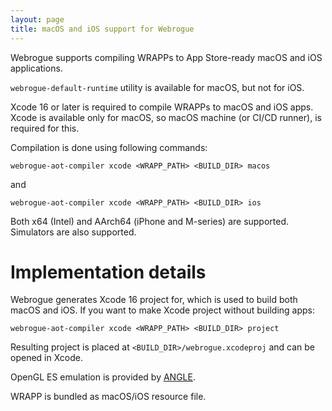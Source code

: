 ```yaml
---
layout: page
title: macOS and iOS support for Webrogue
---
```



Webrogue supports compiling WRAPPs to App Store-ready macOS and iOS applications.

`webrogue-default-runtime` utility is available for macOS, but not for iOS.

Xcode 16 or later is required to compile WRAPPs to macOS and iOS apps. 
Xcode is available only for macOS, so macOS machine (or CI/CD runner), is required for this.

Compilation is done using following commands:

```webrogue-aot-compiler xcode <WRAPP_PATH> <BUILD_DIR> macos```

and

```webrogue-aot-compiler xcode <WRAPP_PATH> <BUILD_DIR> ios```

Both x64 (Intel) and AArch64 (iPhone and M-series) are supported.
Simulators are also supported.

# Implementation details

Webrogue generates Xcode 16 project for, which is used to build both macOS and iOS.
If you want to make Xcode project without building apps:

```webrogue-aot-compiler xcode <WRAPP_PATH> <BUILD_DIR> project``` 

Resulting project is placed at `<BUILD_DIR>/webrogue.xcodeproj` and can be opened in Xcode.

OpenGL ES emulation is provided by [ANGLE](https://chromium.googlesource.com/angle/angle).

WRAPP is bundled as macOS/iOS resource file.
